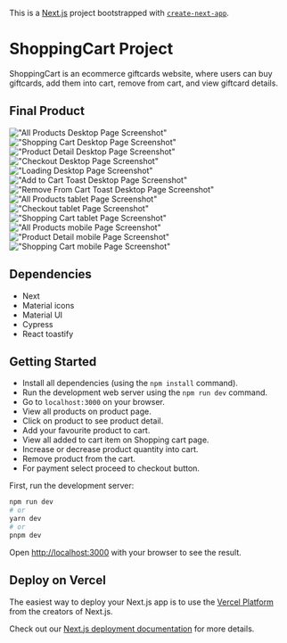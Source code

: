 This is a [Next.js](https://nextjs.org/) project bootstrapped with [`create-next-app`](https://github.com/vercel/next.js/tree/canary/packages/create-next-app).

# ShoppingCart Project

ShoppingCart is an ecommerce giftcards website, where users can buy giftcards, add them into cart, remove from cart, and view giftcard details.

## Final Product

!["All Products Desktop Page Screenshot"](https://github.com/patelheta/Shopping-Cart/blob/main/shopping-cart/docs/All_Products_desktop.png?raw=true)
!["Shopping Cart Desktop Page Screenshot"](https://github.com/patelheta/Shopping-Cart/blob/main/shopping-cart/docs/Shopping_Cart_desktop.png?raw=true)
!["Product Detail Desktop Page Screenshot"](https://github.com/patelheta/Shopping-Cart/blob/main/shopping-cart/docs/Product_Detail_desktop.png?raw=true)
!["Checkout Desktop Page Screenshot"](https://github.com/patelheta/Shopping-Cart/blob/main/shopping-cart/docs/Checkout_desktop.png?raw=true)
!["Loading Desktop Page Screenshot"](https://github.com/patelheta/Shopping-Cart/blob/main/shopping-cart/docs/Loading_desktop.png?raw=true)
!["Add to Cart Toast Desktop Page Screenshot"](https://github.com/patelheta/Shopping-Cart/blob/main/shopping-cart/docs/Add_To_Cart_Toast.png?raw=true)
!["Remove From Cart Toast Desktop Page Screenshot"](https://github.com/patelheta/Shopping-Cart/blob/main/shopping-cart/docs/Remove_From_Cart_toast.png?raw=true)
!["All Products tablet Page Screenshot"](https://github.com/patelheta/Shopping-Cart/blob/main/shopping-cart/docs/All_Products_tablet.png?raw=true)
!["Checkout tablet Page Screenshot"](https://github.com/patelheta/Shopping-Cart/blob/main/shopping-cart/docs/Checkout_tablet.png?raw=true)
!["Shopping Cart tablet Page Screenshot"](https://github.com/patelheta/Shopping-Cart/blob/main/shopping-cart/docs/Shopping_Cart_tablet.png?raw=true)
!["All Products mobile Page Screenshot"](https://github.com/patelheta/Shopping-Cart/blob/main/shopping-cart/docs/All_Products_mobile.png?raw=true)
!["Product Detail mobile Page Screenshot"](https://github.com/patelheta/Shopping-Cart/blob/main/shopping-cart/docs/Product_Detail_mobile.png?raw=true)
!["Shopping Cart mobile Page Screenshot"](https://github.com/patelheta/Shopping-Cart/blob/main/shopping-cart/docs/Shopping_Cart_mobile.png?raw=true)

## Dependencies

- Next
- Material icons
- Material UI
- Cypress
- React toastify

## Getting Started

- Install all dependencies (using the `npm install` command).
- Run the development web server using the `npm run dev` command.
- Go to `localhost:3000` on your browser.
- View all products on product page.
- Click on product to see product detail.
- Add your favourite product to cart.
- View all added to cart item on Shopping cart page.
- Increase or decrease product quantity into cart.
- Remove product from the cart.
- For payment select proceed to checkout button.

First, run the development server:

```bash
npm run dev
# or
yarn dev
# or
pnpm dev
```

Open [http://localhost:3000](http://localhost:3000) with your browser to see the result.

## Deploy on Vercel

The easiest way to deploy your Next.js app is to use the [Vercel Platform](https://vercel.com/new?utm_medium=default-template&filter=next.js&utm_source=create-next-app&utm_campaign=create-next-app-readme) from the creators of Next.js.

Check out our [Next.js deployment documentation](https://nextjs.org/docs/deployment) for more details.

